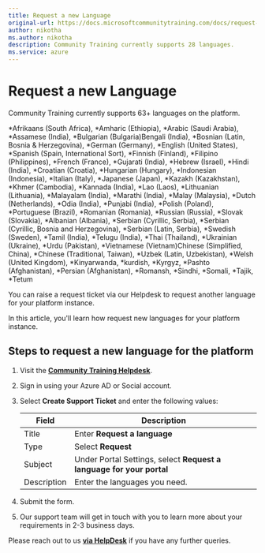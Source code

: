 ```yaml
---
title: Request a new Language
original-url: https://docs.microsoftcommunitytraining.com/docs/request-a-new-language
author: nikotha
ms.author: nikotha
description: Community Training currently supports 28 languages.
ms.service: azure
---
```


# Request a new Language

 Community Training currently supports 63+ languages on the platform.

 *Afrikaans (South Africa), *Amharic (Ethiopia), *Arabic (Saudi Arabia), *Assamese (India), *Bulgarian (Bulgaria)Bengali (India), *Bosnian (Latin, Bosnia & Herzegovina), *German (Germany), *English (United States), *Spanish (Spain, International Sort), *Finnish (Finland), *Filipino (Philippines), *French (France), *Gujarati (India), *Hebrew (Israel), *Hindi (India), *Croatian (Croatia), *Hungarian (Hungary), *Indonesian (Indonesia), *Italian (Italy), *Japanese (Japan), *Kazakh (Kazakhstan), *Khmer (Cambodia), *Kannada (India), *Lao (Laos), *Lithuanian (Lithuania), *Malayalam (India), *Marathi (India), *Malay (Malaysia), *Dutch (Netherlands), *Odia (India), *Punjabi (India), *Polish (Poland), *Portuguese (Brazil), *Romanian (Romania), *Russian (Russia), *Slovak (Slovakia), *Albanian (Albania), *Serbian (Cyrillic, Serbia), *Serbian (Cyrillic, Bosnia and Herzegovina), *Serbian (Latin, Serbia), *Swedish (Sweden), *Tamil (India), *Telugu (India), *Thai (Thailand), *Ukrainian (Ukraine), *Urdu (Pakistan), *Vietnamese (Vietnam)Chinese (Simplified, China), *Chinese (Traditional, Taiwan), *Uzbek (Latin, Uzbekistan), *Welsh (United Kingdom), *Kinyarwanda, *kurdish, *Kyrgyz, *Pashto (Afghanistan), *Persian (Afghanistan),  *Romansh, *Sindhi, *Somali, *Tajik, *Tetum

You can raise a request ticket via our Helpdesk to request another language for your platform instance.

In this article, you'll learn how request new languages for your platform instance.

## Steps to request a new language for the platform

1. Visit the [**Community Training Helpdesk**](https://aka.ms/cthelpdesk/).

1. Sign in using your Azure AD or Social account.

1. Select **Create Support Ticket** and enter the following values:

    |Field|Description|
    |---|---|
    |Title|Enter **Request a language**|
    |Type|Select **Request**|
    |Subject |Under Portal Settings, select **Request a language for your portal**|
    |Description|Enter the languages you need. |

1. Submit the form.

1. Our support team will get in touch with you to learn more about your requirements in 2-3 business days.

Please reach out to us [**via HelpDesk**](https://aka.ms/cthelpdesk) if you have any further queries.

